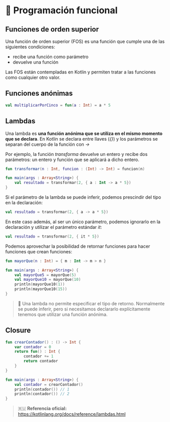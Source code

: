 # :electric_plug: Programación funcional

## Funciones de orden superior

Una función de orden superior (FOS) es una función que cumple una de las siguientes condiciones:

* recibe una función como parámetro
* devuelve una función

Las FOS están contempladas en Kotlin y permiten tratar a las funciones como cualquier otro valor.

## Funciones anónimas

```kotlin
val multiplicarPorCinco = fun(a : Int) = a * 5
```

## Lambdas

Una lambda es **una función anónima que se utiliza en el mismo momento que se declara**. En Kotlin se declara entre llaves (_{}_) y los parámetros se separan del cuerpo de la función con _->_

Por ejemplo, la función _transforma_ devuelve un entero y recibe dos parámetros: un entero y función que se aplicará a dicho entero.

```kotlin
fun transformar(n : Int, funcion : (Int) -> Int) = funcion(n)

fun main(args : Array<String>) {
    val resultado = transformar(2, { a : Int -> a * 5})
}
```

Si el parámetro de la lambda se puede inferir, podemos prescindir del tipo en la declaración:

```kotlin
val resultado = transformar(2, { a -> a * 5})
```

En este caso además, al ser un único parámetro, podemos ignorarlo en la declaración y utilizar el parámetro estándar _it_:

```kotlin
val resultado = transformar(2, { it * 5})
```

Podemos aprovechar la posibilidad de retornar funciones para hacer funciones que crean funciones:

```kotlin
fun mayorQue(n : Int) = { m : Int -> m > n }

fun main(args : Array<String>) {
    val mayorQue5 = mayorQue(5)
    val mayorQue10 = mayorQue(10)
    println(mayorQue10(1))
    println(mayorQue10(15))
}
```

>:rotating_light: Una lambda no permite especificar el tipo de retorno. Normalmente se puede inferir, pero si necesitamos declararlo explícitamente tenemos que utilizar una función anónima.

## Closure

```kotlin
fun crearContador() : () -> Int {
    var contador = 0
    return fun() : Int {
        contador += 1
        return contador
    }
}

fun main(args : Array<String>) {
    val contador = crearContador()
    println(contador()) // 1
    println(contador()) // 2
}
```

>:ru: **Referencia oficial:** https://kotlinlang.org/docs/reference/lambdas.html